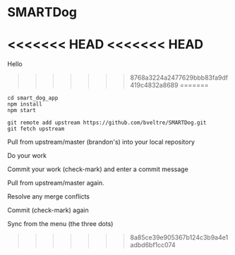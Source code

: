 # SMARTDog
<<<<<<< HEAD
<<<<<<< HEAD
=======
Hello
>>>>>>> 8768a3224a2477629bbb83fa9df419c4832a8689
=======
```
cd smart_dog_app
npm install
npm start

git remote add upstream https://github.com/bveltre/SMARTDog.git
git fetch upstream
```
Pull from upstream/master (brandon's) into your local repository

Do your work

Commit your work (check-mark) and enter a commit message

Pull from upstream/master again.

Resolve any merge conflicts

Commit (check-mark) again

Sync from the menu (the three dots)
>>>>>>> 8a85ce39e905367b124c3b9a4e1adbd6bf1cc074
